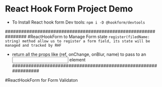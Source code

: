 # React Hook Form Project Demo

- To Install React hook form Dev tools: `npm i -D @hookform/devtools`

################################################################
#ReactHookForm to Manage Form state
`register(filedName: string) method allow us to register a form field, its state will be managed and tracked by RHF`

- return all the props like (ref, onChange, onBlur, name) to pass to an <input /> element
  ################################################################

#ReactHookForm for Form Validaton
